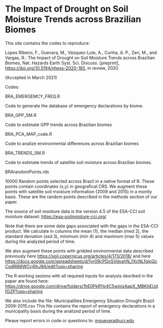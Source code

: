 # The Impact of Drought on Soil Moisture Trends across Brazilian Biomes 

This site contains the codes to reproduce:

 Lopes Ribeiro, F., Guevara, M., Vázquez-Lule, A., Cunha, A. P., Zeri, M., and Vargas, R.: The Impact of Drought on Soil Moisture Trends 
 across Brazilian Biomes, Nat. Hazards Earth Syst. Sci. Discuss. [preprint], https://doi.org/10.5194/nhess-2020-185, in review, 2020. 

(Accepted in March 2021)

Codes: 

BRA_EMERGEMCY_FREQ.R 

Code to generate the database of emergency declarations by biome.

BRA_GPP_SM.R 

Code to estimate GPP trends across Brazilian biomes

BRA_PCA_MAP_code.R 

Code to analize environmental differences across Brazilian biomes

BRA_TRENDS_SM.R 

Code to estimate trends of satellite soil moisture across Brazilian biomes. 

BRArandomPoints.rds

10000 Random points selected across Brazil in a native format of R. 
These points contain coordinates (x,y) in geografical CRS. We augment 
these points with satellite soil moisture information (2009 and 2015) in 
a montly basis. These are the random points described in the methods 
section of our paper. 

The source of soil moisture data is the version 4.5 of the ESA-CCI soil moisture dataset:
https://esa-soilmoisture-cci.org/ 

Note that there are some data gaps associated with the gaps in the ESA-CCI product. 
We calculate in columns the mean (1), the median (med 2), the standard deviation (ssd 3), 
minimum (min 4) and maximum (max 5) values during the analyzed period of time. 

We also augment these points with gridded environmental data described 
previously here https://soil.copernicus.org/articles/4/173/2018/ 
and here https://docs.google.com/spreadsheets/d/1yr09cPDoSVdoahN_fXcNLfgipQcCodRl66WCcj6hJ9A/edit?usp=sharing

The R working sesions with all required inputs for analysis desribed in the paper are found 
here: https://drive.google.com/drive/folders/1hE0PkRYp4C5wjnizAapX_MBKhEUdfGZP?usp=sharing 

We also include the file:
Municipalities Emergency Situation Drought Brazil 2009-2015.csv
This file contains the report of emergency declarations 
in a municipality basis during the analized period of time. 

Please report errors in code or questions to:
mguevara@ucr.edu






 
 

